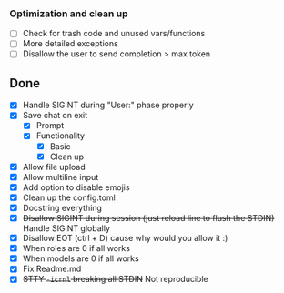 ### Optimization and clean up

- [ ] Check for trash code and unused vars/functions
- [ ] More detailed exceptions
- [ ] Disallow the user to send completion > max token

## Done

- [x] Handle SIGINT during "User:" phase properly
- [x] Save chat on exit
    - [x] Prompt
    - [x] Functionality
        - [x] Basic
        - [x] Clean up
- [x] Allow file upload
- [x] Allow multiline input
- [x] Add option to disable emojis
- [x] Clean up the config.toml
- [x] Docstring everything
- [x] ~~Disallow SIGINT during session (just reload line to flush the STDIN)~~ Handle SIGINT globally
- [x] Disallow EOT (ctrl + D) cause why would you allow it :)
- [x] When roles are 0 if all works
- [x] When models are 0 if all works
- [x] Fix Readme.md
- [x] ~~STTY `-icrnl` breaking all STDIN~~ Not reproducible
